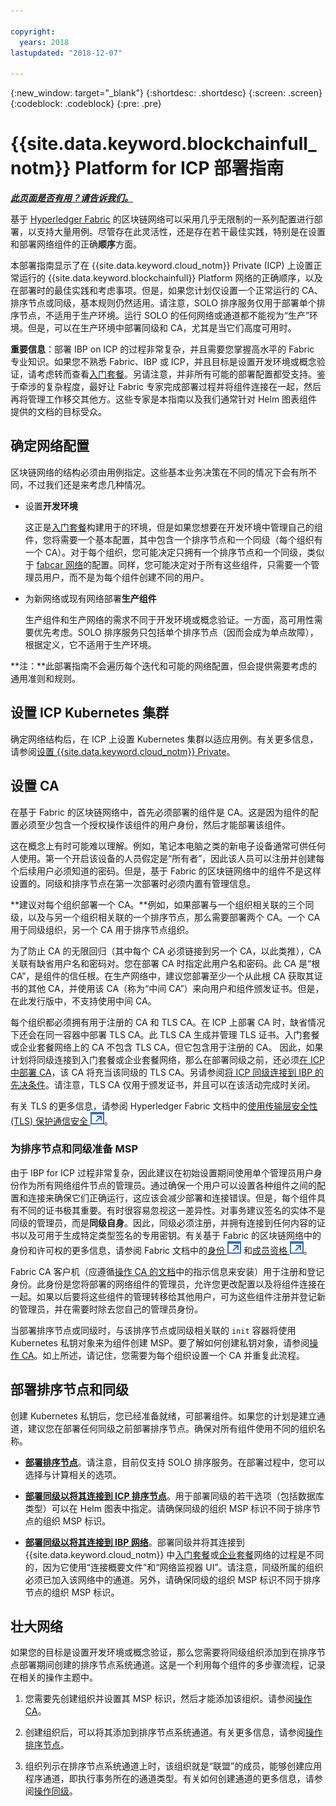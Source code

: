 ```yaml
---

copyright:
  years: 2018
lastupdated: "2018-12-07"

---
```


{:new_window: target="_blank"}
{:shortdesc: .shortdesc}
{:screen: .screen}
{:codeblock: .codeblock}
{:pre: .pre}

# {{site.data.keyword.blockchainfull_notm}} Platform for ICP 部署指南

***[此页面是否有用？请告诉我们。](https://www.surveygizmo.com/s3/4501493/IBM-Blockchain-Documentation)***

基于 [Hyperledger Fabric](https://hyperledger-fabric.readthedocs.io/en/release-1.2/) 的区块链网络可以采用几乎无限制的一系列配置进行部署，以支持大量用例。尽管存在此灵活性，还是存在若干最佳实践，特别是在设置和部署网络组件的正确**顺序**方面。

本部署指南显示了在 {{site.data.keyword.cloud_notm}} Private (ICP) 上设置正常运行的 {{site.data.keyword.blockchainfull}} Platform 网络的正确顺序，以及在部署时的最佳实践和考虑事项。但是，如果您计划仅设置一个正常运行的 CA、排序节点或同级，基本规则仍然适用。请注意，SOLO 排序服务仅用于部署单个排序节点，不适用于生产环境。运行 SOLO 的任何网络或通道都不能视为“生产”环境。但是，可以在生产环境中部署同级和 CA，尤其是当它们高度可用时。

**重要信息**：部署 IBP on ICP 的过程非常复杂，并且需要您掌握高水平的 Fabric 专业知识。如果您不熟悉 Fabric、IBP 或 ICP，并且目标是设置开发环境或概念验证，请考虑转而查看[入门套餐](starter_plan.html)。另请注意，并非所有可能的部署配置都受支持。鉴于牵涉的复杂程度，最好让 Fabric 专家完成部署过程并将组件连接在一起，然后再将管理工作移交其他方。这些专家是本指南以及我们通常针对 Helm 图表组件提供的文档的目标受众。

## 确定网络配置

区块链网络的结构必须由用例指定。这些基本业务决策在不同的情况下会有所不同，不过我们还是来考虑几种情况。

* 设置**开发环境**

  这正是[入门套餐](starter_plan.html)构建用于的环境，但是如果您想要在开发环境中管理自己的组件，您将需要一个基本配置，其中包含一个排序节点和一个同级（每个组织有一个 CA）。对于每个组织，您可能决定只拥有一个排序节点和一个同级，类似于 [fabcar 网络](https://hyperledger-fabric.readthedocs.io/en/release-1.2/understand_fabcar_network.html)的配置。同样，您可能决定对于所有这些组件，只需要一个管理员用户，而不是为每个组件创建不同的用户。

* 为新网络或现有网络部署**生产组件**

  生产组件和生产网络的需求不同于开发环境或概念验证。一方面，高可用性需要优先考虑。SOLO 排序服务只包括单个排序节点（因而会成为单点故障），根据定义，它不适用于生产环境。

**注：**此部署指南不会遍历每个迭代和可能的网络配置，但会提供需要考虑的通用准则和规则。

## 设置 ICP Kubernetes 集群

确定网络结构后，在 ICP 上设置 Kubernetes 集群以适应用例。有关更多信息，请参阅[设置 {{site.data.keyword.cloud_notm}} Private](ICP_setup.html)。

## 设置 CA

在基于 Fabric 的区块链网络中，首先必须部署的组件是 CA。这是因为组件的配置必须至少包含一个授权操作该组件的用户身份，然后才能部署该组件。

这在概念上有时可能难以理解。例如，笔记本电脑之类的新电子设备通常可供任何人使用。第一个开启该设备的人员假定是“所有者”，因此该人员可以注册并创建每个后续用户必须知道的密码。但是，基于 Fabric 的区块链网络中的组件不是这样设置的。同级和排序节点在第一次部署时必须内置有管理信息。

**建议对每个组织部署一个 CA。**例如，如果部署与一个组织相关联的三个同级，以及与另一个组织相关联的一个排序节点，那么需要部署两个 CA。一个 CA 用于同级组织，另一个 CA 用于排序节点组织。

为了防止 CA 的无限回归（其中每个 CA 必须链接到另一个 CA，以此类推），CA 关联有缺省用户名和密码对。您在部署 CA 时指定此用户名和密码。此 CA 是“根 CA”，是组件的信任根。在生产网络中，建议您部署至少一个从此根 CA 获取其证书的其他 CA，并使用该 CA（称为“中间 CA”）来向用户和组件颁发证书。但是，在此发行版中，不支持使用中间 CA。

每个组织都必须拥有用于注册的 CA 和 TLS CA。在 ICP 上部署 CA 时，缺省情况下还会在同一容器中部署 TLS CA。此 TLS CA 生成并管理 TLS 证书。入门套餐或企业套餐网络上的 CA 不包含 TLS CA，但它包含用于注册的 CA。
因此，如果计划将同级连接到入门套餐或企业套餐网络，那么在部署同级之前，还必须[在 ICP 中部署 CA](howto/CA_deploy_icp.html)，该 CA 将充当该同级的 TLS CA。另请参阅[将 ICP 同级连接到 IBP 的先决条件](howto/peer_deploy_ibp#prerequisites-peer-ibp)。请注意，TLS CA 仅用于颁发证书，并且可以在该活动完成时关闭。

有关 TLS 的更多信息，请参阅 Hyperledger Fabric 文档中的[使用传输层安全性 (TLS) 保护通信安全 ![外部链接图标](images/external_link.svg "外部链接图标")](https://hyperledger-fabric.readthedocs.io/en/release-1.3/enable_tls.html "使用传输层安全性 (TLS) 保护通信安全")。

### 为排序节点和同级准备 MSP

由于 IBP for ICP 过程非常复杂，因此建议在初始设置期间使用单个管理员用户身份作为所有网络组件节点的管理员。通过确保一个用户可以设置各种组件之间的配置和连接来确保它们正确运行，这应该会减少部署和连接错误。但是，每个组件具有不同的证书极其重要。有时很容易忽视这一差异性。对事务建议签名的实体不是同级的管理员，而是**同级自身**。因此，同级必须注册，并拥有连接到任何内容的证书以及可用于生成特定类型签名的专用密钥。有关基于 Fabric 的区块链网络中的身份和许可权的更多信息，请参阅 Fabric 文档中的[身份 ![外部链接图标](images/external_link.svg "外部链接图标")](https://hyperledger-fabric.readthedocs.io/en/release-1.3/identity/identity.html "身份") 和[成员资格 ![外部链接图标](images/external_link.svg "外部链接图标")](https://hyperledger-fabric.readthedocs.io/en/release-1.3/membership/membership.html "成员资格")。

Fabric CA 客户机（应遵循[操作 CA 的文档](howto/CA_operate.html#fabric-ca-client)中的指示信息来安装）用于注册和登记身份。此身份是您将部署的网络组件的管理员，允许您更改配置以及将组件连接在一起。如果以后要将这些组件的管理转移给其他用户，可为这些组件注册并登记新的管理员，并在需要时除去您自己的管理员身份。

当部署排序节点或同级时，与该排序节点或同级相关联的 `init` 容器将使用 Kubernetes 私钥对象来为组件创建 MSP。要了解如何创建私钥对象，请参阅[操作 CA](howto/CA_operate.html)。如上所述，请记住，您需要为每个组织设置一个 CA 并重复此流程。

## 部署排序节点和同级

创建 Kubernetes 私钥后，您已经准备就绪，可部署组件。如果您的计划是建立通道，建议您在部署任何同级之前部署排序节点。确保对所有组件使用不同的组织名称。

- **[部署排序节点](howto/orderer_deploy_icp.html)**。请注意，目前仅支持 SOLO 排序服务。在部署过程中，您可以选择与计算相关的选项。

- **[部署同级以将其连接到 ICP 排序节点](howto/peer_deploy_icp.html)**。用于部署同级的若干选项（包括数据库类型）可以在 Helm 图表中指定。请确保同级的组织 MSP 标识不同于排序节点的组织 MSP 标识。

- **[部署同级以将其连接到 IBP 网络](howto/peer_deploy_ibp.html)**。部署同级并将其连接到 {{site.data.keyword.cloud_notm}} 中[入门套餐](starter_plan.html)或[企业套餐](enterprise_plan.html)网络的过程是不同的，因为它使用“连接概要文件”和“网络监视器 UI”。请注意，同级所属的组织必须已加入该网络中的通道。另外，请确保同级的组织 MSP 标识不同于排序节点的组织 MSP 标识。

## 壮大网络

如果您的目标是设置开发环境或概念验证，那么您需要将同级组织添加到在排序节点部署期间创建的排序节点系统通道。这是一个利用每个组件的多步骤流程，记录在相关的操作主题中。

1. 您需要先创建组织并设置其 MSP 标识，然后才能添加该组织。请参阅[操作 CA](howto/CA_operate.html#deploy-orderer-peer)。

2. 创建组织后，可以将其添加到排序节点系统通道。有关更多信息，请参阅[操作排序节点](howto/orderer_operate.html#add-organizations-to-consortium)。

3. 组织列示在排序节点系统通道上时，该组织就是“联盟”的成员，能够创建应用程序通道，即执行事务所在的通道类型。有关如何创建通道的更多信息，请参阅[操作同级](howto/peer_operate_icp.html#peer-icp-channeltx)。
